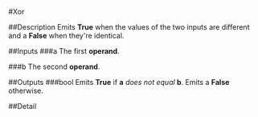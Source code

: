 #Xor

##Description
Emits **True** when the values of the two inputs are different and a **False** when they're identical.

##Inputs
###a
The first **operand**.

###b
The second **operand**.

##Outputs
###bool
Emits **True** if **a** _does not equal_ **b**. Emits a **False** otherwise.

##Detail

